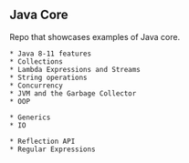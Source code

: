 ## Java Core

Repo that showcases examples of Java core.

    * Java 8-11 features
    * Collections        
    * Lambda Expressions and Streams
    * String operations    
    * Concurrency
    * JVM and the Garbage Collector     
    * OOP    

    * Generics
    * IO

    * Reflection API
    * Regular Expressions